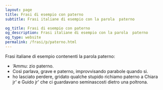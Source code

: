 ```yaml
---
layout: page
title: Frasi di esempio con paterno 
subtitle: Frasi italiane di esempio con la parola  paterno

og_title: Frasi di esempio con paterno 
og_description: Frasi italiane di esempio con la parola  paterno
og_type: website
permalink: /frasi/p/paterno.html
---
```


Frasi italiane di esempio contenenti la parola paterno:


- ‘Ammu: zio paterno.
- Così parlava, grave e paterno, improvvisando parabole quando si.
- ho lasciato perdere, gridato qualche stupido richiamo paterno a Chiara jr' e Guido jr' che ci guardavano seminascosti dietro una poltrona.
